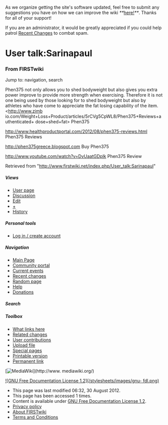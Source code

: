 As we organize getting the site's software updated, feel free to submit any
suggestions you have on how we can improve the wiki
_**_[here!](/index.php/User:Hallry/Suggestions "User:Hallry/Suggestions"
)_**_. Thanks for all of your support!

If you are an administrator, it would be greatly appreciated if you could help
patrol [Recent Changes](/index.php/Special:Recentchanges
"Special:Recentchanges" ) to combat spam.

# User talk:Sarinapaul

### From FIRSTwiki

Jump to: navigation, search

Phen375 not only allows you to shed bodyweight but also gives you extra power
improve to provide more strength when exercising. Therefore it is not one
being used by those looking for to shed bodyweight but also by athletes who
have come to appreciate the fat losing capability of the item.<http://www.zimb
io.com/Weight+Loss+Product/articles/5rCVg5CpWL8/Phen375+Reviews+authenticated+
dose+shed+fat> Phen375

<http://www.healthproductportal.com/2012/08/phen375-reviews.html> Phen375
Reviews

<http://phen375greece.blogspot.com> Buy Phen375

<http://www.youtube.com/watch?v=DvUaatGDplk> Phen375 Review

Retrieved from "<http://www.firstwiki.net/index.php/User_talk:Sarinapaul>"

##### Views

  * [User page](/index.php?title=User:Sarinapaul&action=edit)
  * [Discussion](/index.php/User_talk:Sarinapaul)
  * [Edit](/index.php?title=User_talk:Sarinapaul&action=edit)
  * [+](/index.php?title=User_talk:Sarinapaul&action=edit&section=new)
  * [History](/index.php?title=User_talk:Sarinapaul&action=history)

##### Personal tools

  * [Log in / create account](/index.php?title=Special:Userlogin&returnto=User_talk:Sarinapaul)

[](/index.php/Main_Page "Main Page" )

##### Navigation

  * [Main Page](/index.php/Main_Page)
  * [Community portal](/index.php/FIRSTwiki:Community_portal)
  * [Current events](/index.php/Current_events)
  * [Recent changes](/index.php/Special:Recentchanges)
  * [Random page](/index.php/Special:Random)
  * [Help](/index.php/FIRSTwiki:Help)
  * [Donations](/index.php/FIRSTwiki:Site_support)

##### Search



##### Toolbox

  * [What links here](/index.php/Special:Whatlinkshere/User_talk:Sarinapaul)
  * [Related changes](/index.php/Special:Recentchangeslinked/User_talk:Sarinapaul)
  * [User contributions](/index.php/Special:Contributions/Sarinapaul)
  * [Upload file](/index.php/Special:Upload)
  * [Special pages](/index.php/Special:Specialpages)
  * [Printable version](/index.php?title=User_talk:Sarinapaul&printable=yes)
  * [Permanent link](/index.php?title=User_talk:Sarinapaul&oldid=578163)

[![MediaWiki](/skins/common/images/poweredby_mediawiki_88x31.png)](http://www.
mediawiki.org/)

[![GNU Free Documentation License 1.2](/stylesheets/images/gnu-
fdl.png)](http://www.gnu.org/copyleft/fdl.html)

  * This page was last modified 06:32, 30 August 2012.
  * This page has been accessed 1 times.
  * Content is available under [GNU Free Documentation License 1.2](http://www.gnu.org/copyleft/fdl.html "http://www.gnu.org/copyleft/fdl.html" ).
  * [Privacy policy](/index.php/FIRSTwiki:Privacy_policy "FIRSTwiki:Privacy policy" )
  * [About FIRSTwiki](/index.php/FIRSTwiki:About "FIRSTwiki:About" )
  * [Terms and Conditions](/index.php/FIRSTwiki:Terms_and_conditions "FIRSTwiki:Terms and conditions" )

